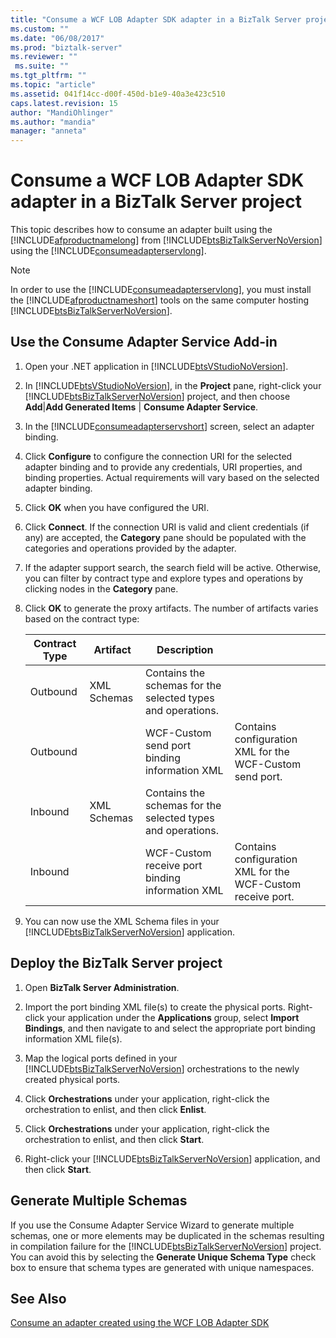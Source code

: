 ```yaml
---
title: "Consume a WCF LOB Adapter SDK adapter in a BizTalk Server project | Microsoft Docs"
ms.custom: ""
ms.date: "06/08/2017"
ms.prod: "biztalk-server"
ms.reviewer: ""
 ms.suite: ""
ms.tgt_pltfrm: ""
ms.topic: "article"
ms.assetid: 041f14cc-d00f-450d-b1e9-40a3e423c510
caps.latest.revision: 15
author: "MandiOhlinger"
ms.author: "mandia"
manager: "anneta"
---
```

# Consume a WCF LOB Adapter SDK adapter in a BizTalk Server project
This topic describes how to consume an adapter built using the [!INCLUDE[afproductnamelong](../../includes/afproductnamelong-md.md)] from [!INCLUDE[btsBizTalkServerNoVersion](../../includes/btsbiztalkservernoversion-md.md)] using the [!INCLUDE[consumeadapterservlong](../../includes/consumeadapterservlong-md.md)].  
  
> [!NOTE]
>  In order to use the [!INCLUDE[consumeadapterservlong](../../includes/consumeadapterservlong-md.md)], you must install the [!INCLUDE[afproductnameshort](../../includes/afproductnameshort-md.md)] tools on the same computer hosting [!INCLUDE[btsBizTalkServerNoVersion](../../includes/btsbiztalkservernoversion-md.md)].  
  
 
## Use the Consume Adapter Service Add-in  
 
  
1.  Open your .NET application in [!INCLUDE[btsVStudioNoVersion](../../includes/btsvstudionoversion-md.md)].  
  
2.  In [!INCLUDE[btsVStudioNoVersion](../../includes/btsvstudionoversion-md.md)], in the **Project** pane, right-click your [!INCLUDE[btsBizTalkServerNoVersion](../../includes/btsbiztalkservernoversion-md.md)] project, and then choose **Add**&#124;**Add Generated Items** &#124; **Consume Adapter Service**.  
  
3.  In the [!INCLUDE[consumeadapterservshort](../../includes/consumeadapterservshort-md.md)] screen, select an adapter binding.  
  
4.  Click **Configure** to configure the connection URI for the selected adapter binding and to provide any credentials, URI properties, and binding properties. Actual requirements will vary based on the selected adapter binding.  
  
5.  Click **OK** when you have configured the URI.  
  
6.  Click **Connect**. If the connection URI is valid and client credentials (if any) are accepted, the **Category** pane should be populated with the categories and operations provided by the adapter.  
  
7.  If the adapter support search, the search field will be active. Otherwise, you can filter by contract type and explore types and operations by clicking nodes in the **Category** pane.  
  
8.  Click **OK** to generate the proxy artifacts. The number of artifacts varies based on the contract type:  
  
    |Contract Type|Artifact|Description||  
    |-------------------|--------------|-----------------|-|  
    |Outbound|XML Schemas|Contains the schemas for the selected types and operations.||  
    |Outbound||WCF-Custom send port binding information XML|Contains configuration XML for the WCF-Custom send port.|  
    |Inbound|XML Schemas|Contains the schemas for the selected types and operations.||  
    |Inbound||WCF-Custom receive port binding information XML|Contains configuration XML for the WCF-Custom receive port.|  
  
9. You can now use the XML Schema files in your [!INCLUDE[btsBizTalkServerNoVersion](../../includes/btsbiztalkservernoversion-md.md)] application.  
  
## Deploy the BizTalk Server project  
  
1.  Open **BizTalk Server Administration**.  
  
2.  Import the port binding XML file(s) to create the physical ports. Right-click your application under the **Applications** group, select **Import Bindings**, and then navigate to and select the appropriate port binding information XML file(s).  
  
3.  Map the logical ports defined in your [!INCLUDE[btsBizTalkServerNoVersion](../../includes/btsbiztalkservernoversion-md.md)] orchestrations to the newly created physical ports.  
  
4.  Click **Orchestrations** under your application, right-click the orchestration to enlist, and then click **Enlist**.  
  
5.  Click **Orchestrations** under your application, right-click the orchestration to enlist, and then click **Start**.  
  
6.  Right-click your [!INCLUDE[btsBizTalkServerNoVersion](../../includes/btsbiztalkservernoversion-md.md)] application, and then click **Start**.  
  
## Generate Multiple Schemas  
 If you use the Consume Adapter Service Wizard to generate multiple schemas, one or more elements may be duplicated in the schemas resulting in compilation failure for the [!INCLUDE[btsBizTalkServerNoVersion](../../includes/btsbiztalkservernoversion-md.md)] project. You can avoid this by selecting the **Generate Unique Schema Type** check box to ensure that schema types are generated with unique namespaces.  
  
## See Also  
 [Consume an adapter created using the WCF LOB Adapter SDK](../../adapters-and-accelerators/wcf-lob-adapter-sdk/consume-an-adapter-created-using-the-wcf-lob-adapter-sdk.md)
